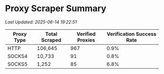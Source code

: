 # Proxy Scraper Summary

_Last Updated: 2025-06-14 19:22:51_

| Proxy Type | Total Scraped | Verified Proxies | Verification Success Rate |
|------------|--------------|------------------|--------------------------|
| HTTP | 106,645 | 967 | 0.9% |
| SOCKS4 | 10,733 | 91 | 0.8% |
| SOCKS5 | 1,252 | 85 | 6.8% |
